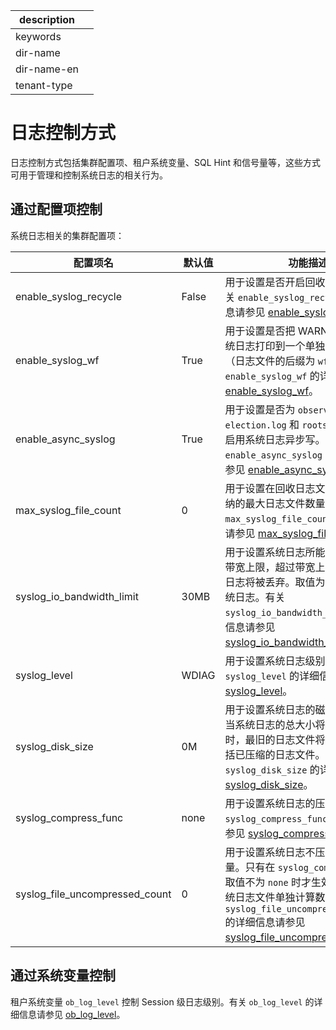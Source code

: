 |description||
|---|---|
|keywords||
|dir-name||
|dir-name-en||
|tenant-type||

# 日志控制方式

日志控制方式包括集群配置项、租户系统变量、SQL Hint 和信号量等，这些方式可用于管理和控制系统日志的相关行为。

## 通过配置项控制

系统日志相关的集群配置项：

| 配置项名 | 默认值 | 功能描述 |
|---------|--------|---------|
| enable_syslog_recycle     | False |用于设置是否开启回收系统日志。有关 `enable_syslog_recycle` 的详细信息请参见 [enable_syslog_recycle](../../700.reference/800.configuration-items-and-system-variables/100.system-configuration-items/300.cluster-level-configuration-items/9000.enable_syslog_recycle.md)。|
| enable_syslog_wf          | True  |用于设置是否把 WARN 以上级别的系统日志打印到一个单独的日志文件（日志文件的后缀为 `wf`）中。有关 `enable_syslog_wf` 的详细信息请参见 [enable_syslog_wf](../../700.reference/800.configuration-items-and-system-variables/100.system-configuration-items/300.cluster-level-configuration-items/9100.enable_syslog_wf.md)。|
| enable_async_syslog       | True  |用于设置是否为 `observer.log`、`election.log` 和 `rootservice.log` 启用系统日志异步写。有关 `enable_async_syslog` 的详细信息请参见 [enable_async_syslog](../../700.reference/800.configuration-items-and-system-variables/100.system-configuration-items/300.cluster-level-configuration-items/6100.enable_async_syslog.md)。|
| max_syslog_file_count     | 0     |用于设置在回收日志文件之前可以容纳的最大日志文件数量。有关 `max_syslog_file_count` 的详细信息请参见 [max_syslog_file_count](../../700.reference/800.configuration-items-and-system-variables/100.system-configuration-items/300.cluster-level-configuration-items/13300.max_syslog_file_count.md)。|
| syslog_io_bandwidth_limit | 30MB  |用于设置系统日志所能占用的磁盘 IO 带宽上限，超过带宽上限容量的系统日志将被丢弃。取值为 0 表示关闭系统日志。有关 `syslog_io_bandwidth_limit` 的详细信息请参见 [syslog_io_bandwidth_limit](../../700.reference/800.configuration-items-and-system-variables/100.system-configuration-items/300.cluster-level-configuration-items/22100.syslog_io_bandwidth_limit.md)。|
| syslog_level              | WDIAG  |用于设置系统日志级别。有关 `syslog_level` 的详细信息请参见 [syslog_level](../../700.reference/800.configuration-items-and-system-variables/100.system-configuration-items/300.cluster-level-configuration-items/22200.syslog_level.md)。|
| syslog_disk_size | 0M | 用于设置系统日志的磁盘空间上限。当系统日志的总大小将要达到该上限时，最旧的日志文件将会被删除，包括已压缩的日志文件。有关 `syslog_disk_size` 的详细信息请参见 [syslog_disk_size](../../700.reference/800.configuration-items-and-system-variables/100.system-configuration-items/300.cluster-level-configuration-items/22050.syslog_disk_size.md)。 |
| syslog_compress_func | none | 用于设置系统日志的压缩算法。有关 `syslog_compress_func` 的详细信息请参见 [syslog_compress_func](../../700.reference/800.configuration-items-and-system-variables/100.system-configuration-items/300.cluster-level-configuration-items/22040.syslog_compress_func.md)。 |
| syslog_file_uncompressed_count | 0 | 用于设置系统日志不压缩的文件数量。只有在 `syslog_compress_func` 取值不为 `none` 时才生效，且每一种系统日志文件单独计算数量。有关 `syslog_file_uncompressed_count` 的详细信息请参见 [syslog_file_uncompressed_count](../../700.reference/800.configuration-items-and-system-variables/100.system-configuration-items/300.cluster-level-configuration-items/22060.syslog_file_uncompressed_count.md)。 |

## 通过系统变量控制

租户系统变量 `ob_log_level` 控制 Session 级日志级别。有关 `ob_log_level` 的详细信息请参见 [ob_log_level](../../700.reference/800.configuration-items-and-system-variables/200.system-variable/300.global-system-variable/7900.ob_log_level-global.md)。
